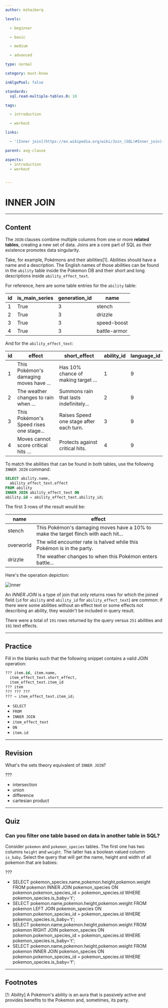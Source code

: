 ```yaml
---
author: mihaiberq

levels:

  - beginner

  - basic

  - medium

  - advanced

type: normal

category: must-know

inAlgoPool: false

standards:
  sql.read-multiple-tables.0: 10

tags:

  - introduction

  - workout

links:

  - '[Inner join](https://en.wikipedia.org/wiki/Join_(SQL)#Inner_join){website}'

parent: avg-clause

aspects:
  - introduction
  - workout


---
```


# INNER JOIN

---
## Content

The `JOIN` clauses combine multiple columns from one or more **related tables**, creating a new set of data. Joins are a core part of SQL as their existence promotes data singularity.

Take, for example, Pokémons and their abilities[1]. Abilities should have a name and a description. The English names of those abilities can be found in the `ability` table inside the Pokemon DB and their short and long descriptions inside `ability_effect_text`.

For reference, here are some table entries for the `ability` table:

| id | is_main_series | generation_id | name         |
|----|----------------|---------------|--------------|
| 1  | True           | 3             | stench       |
| 2  | True           | 3             | drizzle      |
| 3  | True           | 3             | speed-boost  |
| 4  | True           | 3             | battle-armor |

And for the `ability_effect_text`:

| id | effect                                  | short_effect                            | ability_id | language_id |
|----|-----------------------------------------|-----------------------------------------|------------|-------------|
| 1  | This Pokémon's damaging moves have ...  | Has 10% chance of making target ...     | 1          | 9           |
| 2  | The weather changes to rain when ...    | Summons rain that lasts indefinitely... | 2          | 9           |
| 3  | This Pokémon's Speed rises one stage... | Raises Speed one stage after each turn. | 3          | 9           |
| 4  | Moves cannot score critical hits ...    | Protects against critical hits.         | 4          | 9           |

To match the abilities that can be found in both tables, use the following `INNER JOIN` command:
```sql
SELECT ability.name,
  ability_effect_text.effect
FROM ability
INNER JOIN ability_effect_text ON
ability.id = ability_effect_text.ability_id;
```

The first 3 rows of the result would be:

| name      | effect                                                                              |
|-----------|-------------------------------------------------------------------------------------|
|  stench   | This Pokémon's damaging moves have a 10% to make the target flinch with each hit... |
| overworld | The wild encounter rate is halved while this Pokémon is in the party.               |
| drizzle   | The weather changes to when this Pokémon enters battle...                           |

Here's the operation depiction:

![inner](https://img.enkipro.com/95135d7d0e142beccf7aa4ca6924530d.png)

An *INNER JOIN* is a type of join that only returns rows for which the joined field (`id` for `ability` and `ability_id` for `ability_effect_text`) are common: if there were some abilities without an effect text or some effects not describing an ability, they wouldn't be included in query result.

There were a total of `191` rows returned by the query versus `251` abilities and `191` text effects. 

---
## Practice

Fill in the blanks such that the following snippet contains a valid JOIN operation:
```sql
??? item.id, item.name,
  item_effect_text.short_effect,
  item_effect_text.item_id
??? item
??? ??? ???
??? = item_effect_text.item_id;
```

* `SELECT`
* `FROM`
* `INNER JOIN`
* `item_effect_text`
* `ON`
* `item.id`

---
## Revision

What's the sets theory equivalent of `INNER JOIN`?

???

* intersection
* union
* difference
* cartesian product

---
## Quiz 
### Can you filter one table based on data in another table in SQL?

Consider `pokemon` and `pokemon_species` tables. The first one has two columns `height` and `weight`. The latter has a boolean valued column `is_baby`.
Select the query that will get the name, height and width of all pokemon that are babies:

 ???

* SELECT pokemon_species.name,pokemon.height,pokemon.weight FROM pokemon INNER JOIN pokemon_species ON pokemon.pokemon_species_id = pokemon_species.id WHERE pokemon_species.is_baby='t';
* SELECT pokemon.name,pokemon.height,pokemon.weight FROM pokemon LEFT JOIN pokemon_species ON pokemon.pokemon_species_id = pokemon_species.id WHERE pokemon_species.is_baby='t';
* SELECT pokemon.name,pokemon.height,pokemon.weight FROM pokemon RIGHT JOIN pokemon_species ON pokemon.pokemon_species_id = pokemon_species.id WHERE pokemon_species.is_baby='t';
* SELECT pokemon.name,pokemon.height,pokemon.weight FROM pokemon INNER JOIN pokemon_species ON pokemon.pokemon_species_id = pokemon_species.id WHERE pokemon_species.is_baby='f';

---
## Footnotes
[1: Ability]
A Pokémon's ability is an aura that is passively active and provides benefits to the Pokemon and, sometimes, its party.
 
 
